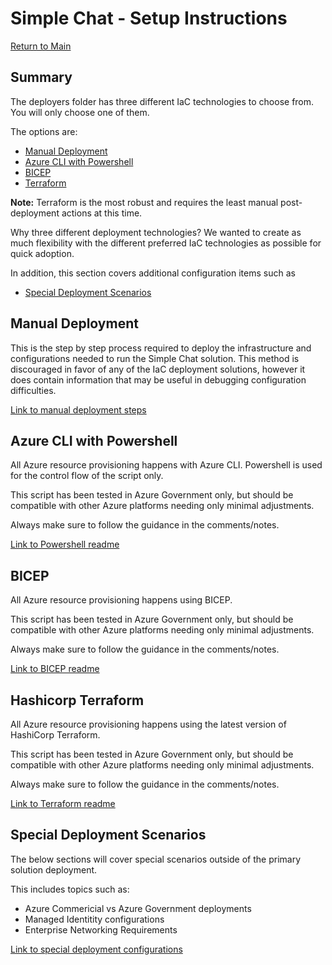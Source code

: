 # Simple Chat - Setup Instructions

[Return to Main](../README.md)

## Summary

The deployers folder has three different IaC technologies to choose from. You will only choose one of them.

The options are:
- [Manual Deployment](#manual-deployment)
- [Azure CLI with Powershell](#azure-cli-with-powershell)
- [BICEP](#bicep)
- [Terraform](#hashicorp-terraform)

**Note:** Terraform is the most robust and requires the least manual post-deployment actions at this time.

Why three different deployment technologies?
We wanted to create as much flexibility with the different preferred IaC technologies as possible for quick adoption.

In addition, this section covers additional configuration items such as 
- [Special Deployment Scenarios](#special-deployment-scenarios)

## Manual Deployment

This is the step by step process required to deploy the infrastructure and configurations needed to run the Simple Chat solution.  This method is discouraged in favor of any of the IaC deployment solutions, however it does contain information that may be useful in debugging configuration difficulties.

[Link to manual deployment steps](./setup_instructions_manual.md)

## Azure CLI with Powershell

All Azure resource provisioning happens with Azure CLI. Powershell is used for the control flow of the script only.

This script has been tested in Azure Government only, but should be compatible with other Azure platforms needing only minimal adjustments.

Always make sure to follow the guidance in the comments/notes.

[Link to Powershell readme](../deployers/azurecli/README.md)

## BICEP

All Azure resource provisioning happens using BICEP.

This script has been tested in Azure Government only, but should be compatible with other Azure platforms needing only minimal adjustments.

Always make sure to follow the guidance in the comments/notes.

[Link to BICEP readme](../deployers/bicep/README.md)

## Hashicorp Terraform

All Azure resource provisioning happens using the latest version of HashiCorp Terraform.

This script has been tested in Azure Government only, but should be compatible with other Azure platforms needing only minimal adjustments.

Always make sure to follow the guidance in the comments/notes.

[Link to Terraform readme](../deployers/terraform/README.md)

## Special Deployment Scenarios

The below sections will cover special scenarios outside of the primary solution deployment.

This includes topics such as:
- Azure Commericial vs Azure Government deployments
- Managed Identitity configurations
- Enterprise Networking Requirements

[Link to special deployment configurations](./setup_instructions_special.md)